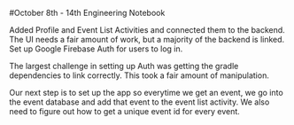 #October 8th - 14th Engineering Notebook 

Added Profile and Event List Activities and connected them to the backend. 
The UI needs a fair amount of work, but a majority of the backend is linked. 
Set up Google Firebase Auth for users to log in. 

The largest challenge in setting up Auth was getting the gradle dependencies 
to link correctly. This took a fair amount of manipulation. 

Our next step is to set up the app so everytime we get an event, we go into 
the event database and add that event to the event list activity. We also need
to figure out how to get a unique event id for every event. 
